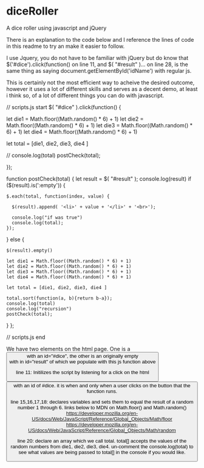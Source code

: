 # diceRoller
A dice roller using javascript and jQuery

There is an explanation to the code below and I reference the lines of code in this readme to try an make it easier to follow.

I use Jquery, you do not have to be familiar with jQuery but do know that $('#dice').click(function() on line 11, and $( "#result" )...
on line 28, is the same thing as saying document.getElementById('idName') with regular js.

This is certainly not the most efficient way to acheive the desired outcome, however it uses a lot of different skills and serves as a decent demo, at least i think so, of a lot of different things you can do with javascript.

// scripts.js start
$( "#dice" ).click(function() {


  let die1 = Math.floor((Math.random() * 6) + 1)
  let die2 = Math.floor((Math.random() * 6) + 1)
  let die3 = Math.floor((Math.random() * 6) + 1)
  let die4 = Math.floor((Math.random() * 6) + 1)

  let total = [die1, die2, die3, die4 ]

  // console.log(total)
  postCheck(total);

});

function postCheck(total) {
  let result = $( "#result" );
  console.log(result)
  if ($(result).is(':empty')) {

    $.each(total, function(index, value) {

      $(result).append( '<li>' + value + '</li>' + '<br>');

      console.log("if was true")
      console.log(total);
    });
  } else {

    $(result).empty()

    let die1 = Math.floor((Math.random() * 6) + 1)
    let die2 = Math.floor((Math.random() * 6) + 1)
    let die3 = Math.floor((Math.random() * 6) + 1)
    let die4 = Math.floor((Math.random() * 6) + 1)

    let total = [die1, die2, die3, die4 ]

    total.sort(function(a, b){return b-a});
    console.log(total)
    console.log("recursion")
    postCheck(total);

  }
};

// scripts.js end

We have two elements on the html page. One is a <button> with an id="#dice", the other is an originally empty <div> with in id="result" of which we populate with this js function above

line 11: Initilizes the script by listening for a click on the html <button> with an id of #dice. it is when and only when a user clicks
    on the button that the function runs. 
    
line 15,16,17,18: declares variables and sets them to equal the result of a random number 1 through 6. links below to MDN on Math.floor() and Math.random()
    https://developer.mozilla.org/en-US/docs/Web/JavaScript/Reference/Global_Objects/Math/floor
    https://developer.mozilla.org/en-US/docs/Web/JavaScript/Reference/Global_Objects/Math/random
    
line 20: declare an array which we call total. total[] accepts the values of the random numbers from die1, die2, die3, die4.
    un-comment the console.log(total) to see what values are being passed to total[] in the console if you would like.
    

    

    

